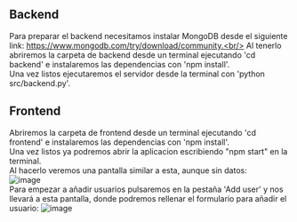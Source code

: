 Backend
-----------------------
Para preparar el backend necesitamos instalar MongoDB desde el siguiente link: https://www.mongodb.com/try/download/community.<br/>
Al tenerlo abriremos la carpeta de backend desde un terminal ejecutando 'cd backend' e instalaremos las dependencias con 'npm install'.<br/>
Una vez listos ejecutaremos el servidor desde la terminal con 'python src/backend.py'.<br/>

Frontend
-----------------------
Abriremos la carpeta de frontend desde un terminal ejecutando 'cd frontend' e instalaremos las dependencias con 'npm install'.<br/>
Una vez listos ya podremos abrir la aplicacion escribiendo "npm start" en la terminal.<br/>
Al hacerlo veremos una pantalla similar a esta, aunque sin datos:<br/>
![image](https://github.com/DaspiDev/DataSeekersTest/assets/49193989/5e057fa3-74aa-4725-8d84-19fe9db31d4f)<br/>
Para empezar a añadir usuarios pulsaremos en la pestaña 'Add user' y nos llevará a esta pantalla, donde podremos rellenar el formulario para añadir el usuario:
![image](https://github.com/DaspiDev/DataSeekersTest/assets/49193989/66918019-1ec1-4350-9b55-0442ac67ce79)


